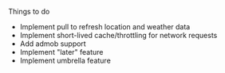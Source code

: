 Things to do

- Implement pull to refresh location and weather data
- Implement short-lived cache/throttling for network requests
- Add admob support
- Implement "later" feature
- Implement umbrella feature
